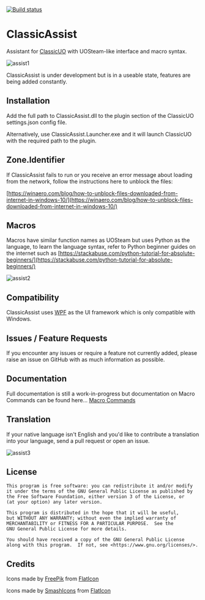 ﻿﻿﻿﻿﻿﻿[![Build status](https://ci.appveyor.com/api/projects/status/8ky24q5mvc1h0xll/branch/master?svg=true)](https://ci.appveyor.com/project/Reetus/classicassist/branch/master)

# ClassicAssist

Assistant for [ClassicUO](https://github.com/andreakarasho/ClassicUO) with UOSteam-like interface and macro syntax.

![assist1](https://user-images.githubusercontent.com/6239195/73602827-d51b7e00-45b4-11ea-96c4-64bef454e36f.png)

ClassicAssist is under development but is in a useable state, features are being added constantly.

## Installation

Add the full path to ClassicAssist.dll to the plugin section of the ClassicUO settings.json config file.

Alternatively, use ClassicAssist.Launcher.exe and it will launch ClassicUO with the required path to the plugin.

## Zone.Identifier

If ClassicAssist fails to run or you receive an error message about loading from the network, follow the instructions here to unblock the files:

[https://winaero.com/blog/how-to-unblock-files-downloaded-from-internet-in-windows-10/](https://winaero.com/blog/how-to-unblock-files-downloaded-from-internet-in-windows-10/)

## Macros

Macros have similar function names as UOSteam but uses Python as the language, to learn the language syntax, refer to Python beginner guides on the internet such as [https://stackabuse.com/python-tutorial-for-absolute-beginners/](https://stackabuse.com/python-tutorial-for-absolute-beginners/)


![assist2](https://user-images.githubusercontent.com/6239195/73602829-d8166e80-45b4-11ea-8132-61c29fce3862.png)

## Compatibility

ClassicAssist uses [WPF](https://en.wikipedia.org/wiki/Windows_Presentation_Foundation) as the UI framework which is only compatible with Windows.

## Issues / Feature Requests

If you encounter any issues or require a feature not currently added, please raise an issue on GitHub with as much information as possible.

## Documentation

Full documentation is still a work-in-progress but documentation on Macro Commands can be found here... [Macro Commands](https://github.com/Reetus/ClassicAssist/wiki/Macro-Commands)

## Translation

If your native language isn't English and you'd like to contribute a translation into your language, send a pull request or open an issue.

![assist3](https://user-images.githubusercontent.com/6239195/73602831-da78c880-45b4-11ea-82e4-fe71c3ca41c8.png)

## License

    This program is free software: you can redistribute it and/or modify
    it under the terms of the GNU General Public License as published by
    the Free Software Foundation, either version 3 of the License, or
    (at your option) any later version.

    This program is distributed in the hope that it will be useful,
    but WITHOUT ANY WARRANTY; without even the implied warranty of
    MERCHANTABILITY or FITNESS FOR A PARTICULAR PURPOSE.  See the
    GNU General Public License for more details.

    You should have received a copy of the GNU General Public License
    along with this program.  If not, see <https://www.gnu.org/licenses/>.

## Credits

Icons made by [FreePik](https://www.flaticon.com/authors/freepik) from [FlatIcon](https://www.flaticon.com/)

Icons made by [SmashIcons](https://www.flaticon.com/authors/smashicons) from [FlatIcon](https://www.flaticon.com/)


